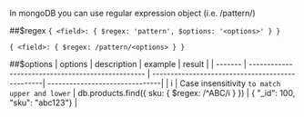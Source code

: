 In mongoDB you can use regular expression object (i.e. /pattern/)

##$regex
```{ <field>: { $regex: 'pattern', $options: '<options>' } }```

```{ <field>: { $regex: /pattern/<options> } }```

##$options
| options | description                                       | example                                         | result                         |
| ------- | ------------------------------------------------- | ------------------------------------------------| -------------------------------|
| i       | Case insensitivity ```to match upper and lower``` | db.products.find({ sku: { $regex: /^ABC/i } })  | { "_id": 100, "sku": "abc123"} |

